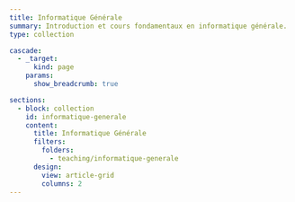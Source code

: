 ```yaml
---
title: Informatique Générale
summary: Introduction et cours fondamentaux en informatique générale.
type: collection

cascade:
  - _target:
      kind: page
    params:
      show_breadcrumb: true

sections:
  - block: collection
    id: informatique-generale
    content:
      title: Informatique Générale
      filters:
        folders:
          - teaching/informatique-generale
      design:
        view: article-grid
        columns: 2
---
```

